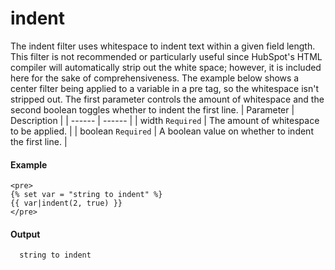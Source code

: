 # indent
The indent filter uses whitespace to indent text within a given field length. This filter is not recommended or particularly useful since HubSpot's HTML compiler will automatically strip out the white space; however, it is included here for the sake of comprehensiveness. The example below shows a center filter being applied to a variable in a pre tag, so the whitespace isn't stripped out. The first parameter controls the amount of whitespace and the second boolean toggles whether to indent the first line.
| Parameter | Description | 
|  ------  |  ------  | 
| width `Required` | The amount of whitespace to be applied. | 
| boolean `Required` | A boolean value on whether to indent the first line. | 


#### Example
```jinja2
<pre>
{% set var = "string to indent" %}
{{ var|indent(2, true) }}
</pre>
```

#### Output
```jinja2
  string to indent
```

